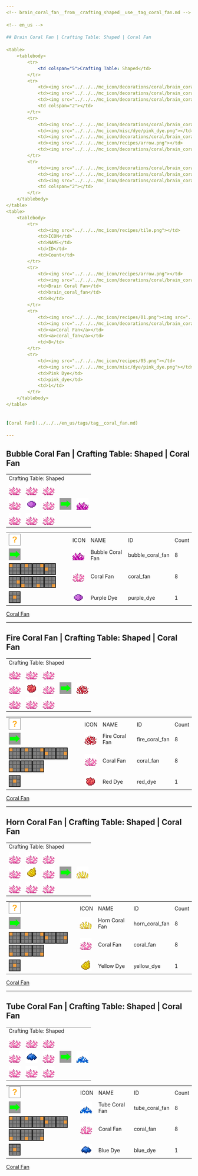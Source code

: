 ```yaml
---
<!-- brain_coral_fan__from__crafting_shaped__use__tag_coral_fan.md -->

<!-- en_us -->

## Brain Coral Fan | Crafting Table: Shaped | Coral Fan

<table>
	<tablebody>
		<tr>
			<td colspan="5">Crafting Table: Shaped</td>
		</tr>
		<tr>
			<td><img src="../../../mc_icon/decorations/coral/brain_coral_fan.png"></td>
			<td><img src="../../../mc_icon/decorations/coral/brain_coral_fan.png"></td>
			<td><img src="../../../mc_icon/decorations/coral/brain_coral_fan.png"></td>
			<td colspan="2"></td>
		</tr>
		<tr>
			<td><img src="../../../mc_icon/decorations/coral/brain_coral_fan.png"></td>
			<td><img src="../../../mc_icon/misc/dye/pink_dye.png"></td>
			<td><img src="../../../mc_icon/decorations/coral/brain_coral_fan.png"></td>
			<td><img src="../../../mc_icon/recipes/arrow.png"></td>
			<td><img src="../../../mc_icon/decorations/coral/brain_coral_fan.png"></td>
		</tr>
		<tr>
			<td><img src="../../../mc_icon/decorations/coral/brain_coral_fan.png"></td>
			<td><img src="../../../mc_icon/decorations/coral/brain_coral_fan.png"></td>
			<td><img src="../../../mc_icon/decorations/coral/brain_coral_fan.png"></td>
			<td colspan="2"></td>
		</tr>
	</tablebody>
</table>
<table>
	<tablebody>
		<tr>
			<td><img src="../../../mc_icon/recipes/tile.png"></td>
			<td>ICON</td>
			<td>NAME</td>
			<td>ID</td>
			<td>Count</td>
		</tr>
		<tr>
			<td><img src="../../../mc_icon/recipes/arrow.png"></td>
			<td><img src="../../../mc_icon/decorations/coral/brain_coral_fan.png"></td>
			<td>Brain Coral Fan</td>
			<td>brain_coral_fan</td>
			<td>8</td>
		</tr>
		<tr>
			<td><img src="../../../mc_icon/recipes/01.png"><img src="../../../mc_icon/recipes/02.png"><img src="../../../mc_icon/recipes/03.png"><img src="../../../mc_icon/recipes/04.png"><img src="../../../mc_icon/recipes/06.png"><img src="../../../mc_icon/recipes/07.png"><img src="../../../mc_icon/recipes/08.png"><img src="../../../mc_icon/recipes/09.png"></td>
			<td><img src="../../../mc_icon/decorations/coral/brain_coral_fan.png"></td>
			<td><a>Coral Fan</a></td>
			<td><a>coral_fan</a></td>
			<td>8</td>
		</tr>
		<tr>
			<td><img src="../../../mc_icon/recipes/05.png"></td>
			<td><img src="../../../mc_icon/misc/dye/pink_dye.png"></td>
			<td>Pink Dye</td>
			<td>pink_dye</td>
			<td>1</td>
		</tr>
	</tablebody>
</table>


[Coral Fan](../../../en_us/tags/tag__coral_fan.md)

---
```

<!-- bubble_coral_fan__from__crafting_shaped__use__tag_coral_fan.md -->

<!-- en_us -->

## Bubble Coral Fan | Crafting Table: Shaped | Coral Fan

<table>
	<tablebody>
		<tr>
			<td colspan="5">Crafting Table: Shaped</td>
		</tr>
		<tr>
			<td><img src="../../../mc_icon/decorations/coral/brain_coral_fan.png"></td>
			<td><img src="../../../mc_icon/decorations/coral/brain_coral_fan.png"></td>
			<td><img src="../../../mc_icon/decorations/coral/brain_coral_fan.png"></td>
			<td colspan="2"></td>
		</tr>
		<tr>
			<td><img src="../../../mc_icon/decorations/coral/brain_coral_fan.png"></td>
			<td><img src="../../../mc_icon/misc/dye/purple_dye.png"></td>
			<td><img src="../../../mc_icon/decorations/coral/brain_coral_fan.png"></td>
			<td><img src="../../../mc_icon/recipes/arrow.png"></td>
			<td><img src="../../../mc_icon/decorations/coral/bubble_coral_fan.png"></td>
		</tr>
		<tr>
			<td><img src="../../../mc_icon/decorations/coral/brain_coral_fan.png"></td>
			<td><img src="../../../mc_icon/decorations/coral/brain_coral_fan.png"></td>
			<td><img src="../../../mc_icon/decorations/coral/brain_coral_fan.png"></td>
			<td colspan="2"></td>
		</tr>
	</tablebody>
</table>
<table>
	<tablebody>
		<tr>
			<td><img src="../../../mc_icon/recipes/tile.png"></td>
			<td>ICON</td>
			<td>NAME</td>
			<td>ID</td>
			<td>Count</td>
		</tr>
		<tr>
			<td><img src="../../../mc_icon/recipes/arrow.png"></td>
			<td><img src="../../../mc_icon/decorations/coral/bubble_coral_fan.png"></td>
			<td>Bubble Coral Fan</td>
			<td>bubble_coral_fan</td>
			<td>8</td>
		</tr>
		<tr>
			<td><img src="../../../mc_icon/recipes/01.png"><img src="../../../mc_icon/recipes/02.png"><img src="../../../mc_icon/recipes/03.png"><img src="../../../mc_icon/recipes/04.png"><img src="../../../mc_icon/recipes/06.png"><img src="../../../mc_icon/recipes/07.png"><img src="../../../mc_icon/recipes/08.png"><img src="../../../mc_icon/recipes/09.png"></td>
			<td><img src="../../../mc_icon/decorations/coral/brain_coral_fan.png"></td>
			<td><a>Coral Fan</a></td>
			<td><a>coral_fan</a></td>
			<td>8</td>
		</tr>
		<tr>
			<td><img src="../../../mc_icon/recipes/05.png"></td>
			<td><img src="../../../mc_icon/misc/dye/purple_dye.png"></td>
			<td>Purple Dye</td>
			<td>purple_dye</td>
			<td>1</td>
		</tr>
	</tablebody>
</table>


[Coral Fan](../../../en_us/tags/tag__coral_fan.md)

---
<!-- fire_coral_fan__from__crafting_shaped__use__tag_coral_fan.md -->

<!-- en_us -->

## Fire Coral Fan | Crafting Table: Shaped | Coral Fan

<table>
	<tablebody>
		<tr>
			<td colspan="5">Crafting Table: Shaped</td>
		</tr>
		<tr>
			<td><img src="../../../mc_icon/decorations/coral/brain_coral_fan.png"></td>
			<td><img src="../../../mc_icon/decorations/coral/brain_coral_fan.png"></td>
			<td><img src="../../../mc_icon/decorations/coral/brain_coral_fan.png"></td>
			<td colspan="2"></td>
		</tr>
		<tr>
			<td><img src="../../../mc_icon/decorations/coral/brain_coral_fan.png"></td>
			<td><img src="../../../mc_icon/misc/dye/red_dye.png"></td>
			<td><img src="../../../mc_icon/decorations/coral/brain_coral_fan.png"></td>
			<td><img src="../../../mc_icon/recipes/arrow.png"></td>
			<td><img src="../../../mc_icon/decorations/coral/fire_coral_fan.png"></td>
		</tr>
		<tr>
			<td><img src="../../../mc_icon/decorations/coral/brain_coral_fan.png"></td>
			<td><img src="../../../mc_icon/decorations/coral/brain_coral_fan.png"></td>
			<td><img src="../../../mc_icon/decorations/coral/brain_coral_fan.png"></td>
			<td colspan="2"></td>
		</tr>
	</tablebody>
</table>
<table>
	<tablebody>
		<tr>
			<td><img src="../../../mc_icon/recipes/tile.png"></td>
			<td>ICON</td>
			<td>NAME</td>
			<td>ID</td>
			<td>Count</td>
		</tr>
		<tr>
			<td><img src="../../../mc_icon/recipes/arrow.png"></td>
			<td><img src="../../../mc_icon/decorations/coral/fire_coral_fan.png"></td>
			<td>Fire Coral Fan</td>
			<td>fire_coral_fan</td>
			<td>8</td>
		</tr>
		<tr>
			<td><img src="../../../mc_icon/recipes/01.png"><img src="../../../mc_icon/recipes/02.png"><img src="../../../mc_icon/recipes/03.png"><img src="../../../mc_icon/recipes/04.png"><img src="../../../mc_icon/recipes/06.png"><img src="../../../mc_icon/recipes/07.png"><img src="../../../mc_icon/recipes/08.png"><img src="../../../mc_icon/recipes/09.png"></td>
			<td><img src="../../../mc_icon/decorations/coral/brain_coral_fan.png"></td>
			<td><a>Coral Fan</a></td>
			<td><a>coral_fan</a></td>
			<td>8</td>
		</tr>
		<tr>
			<td><img src="../../../mc_icon/recipes/05.png"></td>
			<td><img src="../../../mc_icon/misc/dye/red_dye.png"></td>
			<td>Red Dye</td>
			<td>red_dye</td>
			<td>1</td>
		</tr>
	</tablebody>
</table>


[Coral Fan](../../../en_us/tags/tag__coral_fan.md)

---
<!-- horn_coral_fan__from__crafting_shaped__use__tag_coral_fan.md -->

<!-- en_us -->

## Horn Coral Fan | Crafting Table: Shaped | Coral Fan

<table>
	<tablebody>
		<tr>
			<td colspan="5">Crafting Table: Shaped</td>
		</tr>
		<tr>
			<td><img src="../../../mc_icon/decorations/coral/brain_coral_fan.png"></td>
			<td><img src="../../../mc_icon/decorations/coral/brain_coral_fan.png"></td>
			<td><img src="../../../mc_icon/decorations/coral/brain_coral_fan.png"></td>
			<td colspan="2"></td>
		</tr>
		<tr>
			<td><img src="../../../mc_icon/decorations/coral/brain_coral_fan.png"></td>
			<td><img src="../../../mc_icon/misc/dye/yellow_dye.png"></td>
			<td><img src="../../../mc_icon/decorations/coral/brain_coral_fan.png"></td>
			<td><img src="../../../mc_icon/recipes/arrow.png"></td>
			<td><img src="../../../mc_icon/decorations/coral/horn_coral_fan.png"></td>
		</tr>
		<tr>
			<td><img src="../../../mc_icon/decorations/coral/brain_coral_fan.png"></td>
			<td><img src="../../../mc_icon/decorations/coral/brain_coral_fan.png"></td>
			<td><img src="../../../mc_icon/decorations/coral/brain_coral_fan.png"></td>
			<td colspan="2"></td>
		</tr>
	</tablebody>
</table>
<table>
	<tablebody>
		<tr>
			<td><img src="../../../mc_icon/recipes/tile.png"></td>
			<td>ICON</td>
			<td>NAME</td>
			<td>ID</td>
			<td>Count</td>
		</tr>
		<tr>
			<td><img src="../../../mc_icon/recipes/arrow.png"></td>
			<td><img src="../../../mc_icon/decorations/coral/horn_coral_fan.png"></td>
			<td>Horn Coral Fan</td>
			<td>horn_coral_fan</td>
			<td>8</td>
		</tr>
		<tr>
			<td><img src="../../../mc_icon/recipes/01.png"><img src="../../../mc_icon/recipes/02.png"><img src="../../../mc_icon/recipes/03.png"><img src="../../../mc_icon/recipes/04.png"><img src="../../../mc_icon/recipes/06.png"><img src="../../../mc_icon/recipes/07.png"><img src="../../../mc_icon/recipes/08.png"><img src="../../../mc_icon/recipes/09.png"></td>
			<td><img src="../../../mc_icon/decorations/coral/brain_coral_fan.png"></td>
			<td><a>Coral Fan</a></td>
			<td><a>coral_fan</a></td>
			<td>8</td>
		</tr>
		<tr>
			<td><img src="../../../mc_icon/recipes/05.png"></td>
			<td><img src="../../../mc_icon/misc/dye/yellow_dye.png"></td>
			<td>Yellow Dye</td>
			<td>yellow_dye</td>
			<td>1</td>
		</tr>
	</tablebody>
</table>


[Coral Fan](../../../en_us/tags/tag__coral_fan.md)

---
<!-- tube_coral_fan__from__crafting_shaped__use__tag_coral_fan.md -->

<!-- en_us -->

## Tube Coral Fan | Crafting Table: Shaped | Coral Fan

<table>
	<tablebody>
		<tr>
			<td colspan="5">Crafting Table: Shaped</td>
		</tr>
		<tr>
			<td><img src="../../../mc_icon/decorations/coral/brain_coral_fan.png"></td>
			<td><img src="../../../mc_icon/decorations/coral/brain_coral_fan.png"></td>
			<td><img src="../../../mc_icon/decorations/coral/brain_coral_fan.png"></td>
			<td colspan="2"></td>
		</tr>
		<tr>
			<td><img src="../../../mc_icon/decorations/coral/brain_coral_fan.png"></td>
			<td><img src="../../../mc_icon/misc/dye/blue_dye.png"></td>
			<td><img src="../../../mc_icon/decorations/coral/brain_coral_fan.png"></td>
			<td><img src="../../../mc_icon/recipes/arrow.png"></td>
			<td><img src="../../../mc_icon/decorations/coral/tube_coral_fan.png"></td>
		</tr>
		<tr>
			<td><img src="../../../mc_icon/decorations/coral/brain_coral_fan.png"></td>
			<td><img src="../../../mc_icon/decorations/coral/brain_coral_fan.png"></td>
			<td><img src="../../../mc_icon/decorations/coral/brain_coral_fan.png"></td>
			<td colspan="2"></td>
		</tr>
	</tablebody>
</table>
<table>
	<tablebody>
		<tr>
			<td><img src="../../../mc_icon/recipes/tile.png"></td>
			<td>ICON</td>
			<td>NAME</td>
			<td>ID</td>
			<td>Count</td>
		</tr>
		<tr>
			<td><img src="../../../mc_icon/recipes/arrow.png"></td>
			<td><img src="../../../mc_icon/decorations/coral/tube_coral_fan.png"></td>
			<td>Tube Coral Fan</td>
			<td>tube_coral_fan</td>
			<td>8</td>
		</tr>
		<tr>
			<td><img src="../../../mc_icon/recipes/01.png"><img src="../../../mc_icon/recipes/02.png"><img src="../../../mc_icon/recipes/03.png"><img src="../../../mc_icon/recipes/04.png"><img src="../../../mc_icon/recipes/06.png"><img src="../../../mc_icon/recipes/07.png"><img src="../../../mc_icon/recipes/08.png"><img src="../../../mc_icon/recipes/09.png"></td>
			<td><img src="../../../mc_icon/decorations/coral/brain_coral_fan.png"></td>
			<td><a>Coral Fan</a></td>
			<td><a>coral_fan</a></td>
			<td>8</td>
		</tr>
		<tr>
			<td><img src="../../../mc_icon/recipes/05.png"></td>
			<td><img src="../../../mc_icon/misc/dye/blue_dye.png"></td>
			<td>Blue Dye</td>
			<td>blue_dye</td>
			<td>1</td>
		</tr>
	</tablebody>
</table>


[Coral Fan](../../../en_us/tags/tag__coral_fan.md)

